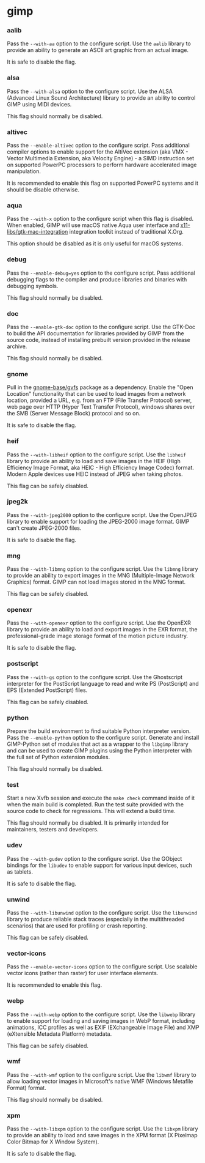 # gimp

### aalib
Pass the `--with-aa` option to the configure script. Use the `aalib` library to provide an ability to generate an ASCII art graphic from an actual image.

It is safe to disable the flag.

### alsa
Pass the `--with-alsa` option to the configure script. Use the ALSA (Advanced Linux Sound Architecture) library to provide an ability to control GIMP using MIDI devices.

This flag should normally be disabled.

### altivec
Pass the `--enable-altivec` option to the configure script. Pass additional compiler options to enable support for the AltiVec extension (aka VMX - Vector Multimedia Extension, aka Velocity Engine) - a SIMD instruction set on supported PowerPC processors to perform hardware accelerated image manipulation.

It is recommended to enable this flag on supported PowerPC systems and it should be disable otherwise.

### aqua
Pass the `--with-x` option to the configure script when this flag is disabled. When enabled, GIMP will use macOS native Aqua user interface and [x11-libs/gtk-mac-integration](../x11-libs/gtk-mac-integration.md) integration toolkit instead of traditional X.Org.

This option should be disabled as it is only useful for macOS systems.

### debug
Pass the `--enable-debug=yes` option to the configure script. Pass additional debugging flags to the compiler and produce libraries and binaries with debugging symbols.

This flag should normally be disabled.

### doc
Pass the `--enable-gtk-doc` option to the configure script. Use the GTK-Doc to build the API documentation for libraries provided by GIMP from the source code, instead of installing prebuilt version provided in the release archive.

This flag should normally be disabled.

### gnome
Pull in the [gnome-base/gvfs](../gnome-base/gvfs.md) package as a dependency. Enable the "Open Location" functionality that can be used to load images from a network location, provided a URL, e.g. from an FTP (File Transfer Protocol) server, web page over HTTP (Hyper Text Transfer Protocol), windows shares over the SMB (Server Message Block) protocol and so on.

It is safe to disable the flag.

### heif
Pass the `--with-libheif` option to the configure script. Use the `libheif` library to provide an ability to load and save images in the HEIF (High Efficiency Image Format, aka HEIC - High Efficiency Image Codec) format. Modern Apple devices use HEIC instead of JPEG when taking photos.

This flag can be safely disabled.

### jpeg2k
Pass the `--with-jpeg2000` option to the configure script. Use the OpenJPEG library to enable support for loading the JPEG-2000 image format. GIMP can't create JPEG-2000 files.

It is safe to disable the flag.

### mng
Pass the `--with-libmng` option to the configure script. Use the `libmng` library to provide an ability to export images in the MNG (Multiple-Image Network Graphics) format. GIMP can not load images stored in the MNG format.

This flag can be safely disabled.

### openexr
Pass the `--with-openexr` option to the configure script. Use the OpenEXR library to provide an ability to load and export images in the EXR format, the professional-grade image storage format of the motion picture industry.

It is safe to disable the flag.

### postscript
Pass the `--with-gs` option to the configure script. Use the Ghostscript interpreter for the PostScript language to read and write PS (PostScript) and EPS (Extended PostScript) files.

This flag can be safely disabled.

### python
Prepare the build environment to find suitable Python interpreter version. Pass the `--enable-python` option to the configure script. Generate and install GIMP-Python set of modules that act as a wrapper to the `libgimp` library and can be used to create GIMP plugins using the Python interpreter with the full set of Python extension modules.

This flag should normally be disabled.

### test
Start a new Xvfb session and execute the `make check` command inside of it when the main build is completed. Run the test suite provided with the source code to check for regressions. This will extend a build time.

This flag should normally be disabled. It is primarily intended for maintainers, testers and developers.

### udev
Pass the `--with-gudev` option to the configure script. Use the GObject bindings for the `libudev` to enable support for various input devices, such as tablets.

It is safe to disable the flag.

### unwind
Pass the `--with-libunwind` option to the configure script. Use the `libunwind` library to produce reliable stack traces (especially in the multithreaded scenarios) that are used for profiling or crash reporting.

This flag can be safely disabled.

### vector-icons
Pass the `--enable-vector-icons` option to the configure script. Use scalable vector icons (rather than raster) for user interface elements.

It is recommended to enable this flag.

### webp
Pass the `--with-webp` option to the configure script. Use the `libwebp` library to enable support for loading and saving images in WebP format, including animations, ICC profiles as well as EXIF (EXchangeable Image File) and XMP (eXtensible Metadata Platform) metadata.

This flag can be safely disabled.

### wmf
Pass the `--with-wmf` option to the configure script. Use the `libwmf` library to allow loading vector images in Microsoft's native WMF (Windows Metafile Format) format.

This flag should normally be disabled.

### xpm
Pass the `--with-libxpm` option to the configure script. Use the `libxpm` library to provide an ability to load and save images in the XPM format (X Pixelmap Color Bitmap for X Window System).

It is safe to disable the flag.

